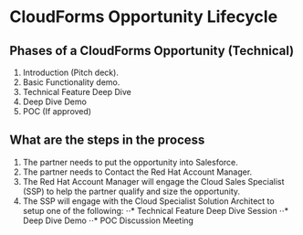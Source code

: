 # CloudForms Opportunity Lifecycle

## Phases of a CloudForms Opportunity (Technical)
1. Introduction (Pitch deck).
2. Basic Functionality demo.
3. Technical Feature Deep Dive
4. Deep Dive Demo
5. POC (If approved)

## What are the steps in the process
1. The partner needs to put the opportunity into Salesforce.
2. The partner needs to Contact the Red Hat Account Manager.
3. The Red Hat Account Manager will engage the Cloud Sales Specialist (SSP) to help the partner qualify and size the opportunity.
4. The SSP will engage with the Cloud Specialist Solution Architect to setup one of the following:
⋅⋅* Technical Feature Deep Dive Session
⋅⋅* Deep Dive Demo
⋅⋅* POC Discussion Meeting
